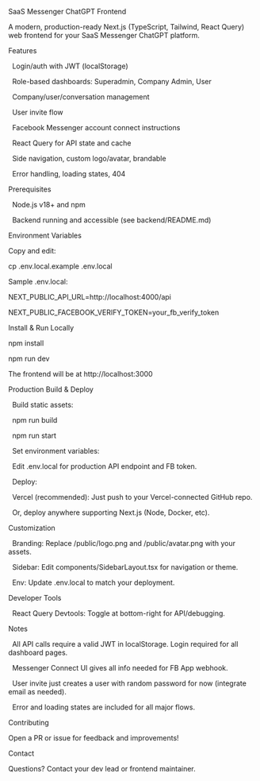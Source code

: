 SaaS Messenger ChatGPT Frontend



A modern, production-ready Next.js (TypeScript, Tailwind, React Query) web frontend for your SaaS Messenger ChatGPT platform.

Features



&nbsp;   Login/auth with JWT (localStorage)



&nbsp;   Role-based dashboards: Superadmin, Company Admin, User



&nbsp;   Company/user/conversation management



&nbsp;   User invite flow



&nbsp;   Facebook Messenger account connect instructions



&nbsp;   React Query for API state and cache



&nbsp;   Side navigation, custom logo/avatar, brandable



&nbsp;   Error handling, loading states, 404



Prerequisites



&nbsp;   Node.js v18+ and npm



&nbsp;   Backend running and accessible (see backend/README.md)



Environment Variables



Copy and edit:



cp .env.local.example .env.local



Sample .env.local:



NEXT\_PUBLIC\_API\_URL=http://localhost:4000/api

NEXT\_PUBLIC\_FACEBOOK\_VERIFY\_TOKEN=your\_fb\_verify\_token

Install \& Run Locally



npm install

npm run dev



The frontend will be at http://localhost:3000

Production Build \& Deploy



&nbsp;   Build static assets:

&nbsp;   npm run build

&nbsp;   npm run start



&nbsp;   Set environment variables:



&nbsp;       Edit .env.local for production API endpoint and FB token.



&nbsp;   Deploy:



&nbsp;       Vercel (recommended): Just push to your Vercel-connected GitHub repo.



&nbsp;       Or, deploy anywhere supporting Next.js (Node, Docker, etc).



Customization



&nbsp;   Branding: Replace /public/logo.png and /public/avatar.png with your assets.



&nbsp;   Sidebar: Edit components/SidebarLayout.tsx for navigation or theme.



&nbsp;   Env: Update .env.local to match your deployment.



Developer Tools



&nbsp;   React Query Devtools: Toggle at bottom-right for API/debugging.



Notes



&nbsp;   All API calls require a valid JWT in localStorage. Login required for all dashboard pages.



&nbsp;   Messenger Connect UI gives all info needed for FB App webhook.



&nbsp;   User invite just creates a user with random password for now (integrate email as needed).



&nbsp;   Error and loading states are included for all major flows.



Contributing



Open a PR or issue for feedback and improvements!

Contact



Questions? Contact your dev lead or frontend maintainer.



